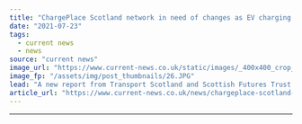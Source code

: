 ```yaml
---
title: "ChargePlace Scotland network in need of changes as EV charging nears tipping point"
date: "2021-07-23"
tags: 
  - current news
  - news
source: "current news"
image_url: "https://www.current-news.co.uk/static/images/_400x400_crop_center-center/ev-charger-at-Falkirk-stadium-image-Peter-Devlin-on-behalf-of-Transport-Scotland.JPG"
image_fp: "/assets/img/post_thumbnails/26.JPG"
lead: "​A new report from Transport Scotland and Scottish Futures Trust has highlighted the need for changes to the current ChargePlace Scotland network."
article_url: "https://www.current-news.co.uk/news/chargeplace-scotland-network-in-need-of-changes-as-ev-charging-nears-tipping-point?utm_source=rss-feeds&utm_medium=rss&utm_campaign=rss"
---
```


---
